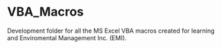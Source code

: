 # VBA_Macros
Development folder for all the MS Excel VBA macros created for learning and Enviromental Management Inc. (EMI).

